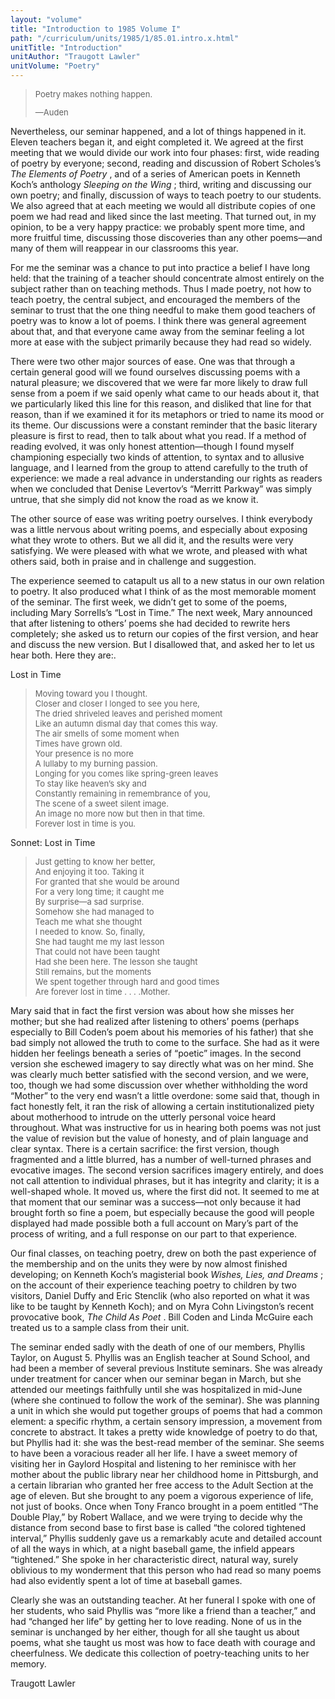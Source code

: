 ```yaml
---
layout: "volume"
title: "Introduction to 1985 Volume I"
path: "/curriculum/units/1985/1/85.01.intro.x.html"
unitTitle: "Introduction"
unitAuthor: "Traugott Lawler"
unitVolume: "Poetry"
---
```

<body>
<blockquote>
  <font size="-1">
   Poetry makes nothing happen.
   <p>
    <span class="indent">
    </span>
    —Auden
   </p>

</font>
 </blockquote>
 Nevertheless, our seminar happened, and a lot of things happened in it. Eleven teachers began it, and eight completed it. We agreed at the first meeting that we would divide our work into four phases: first, wide reading of poetry by everyone; second, reading and discussion of Robert Scholes’s
 <i>
  The Elements of Poetry
 </i>
 , and of a series of American poets in Kenneth Koch’s anthology
 <i>
  Sleeping on the Wing
 </i>
 ; third, writing and discussing our own poetry; and finally, discussion of ways to teach poetry to our students. We also agreed that at each meeting we would all distribute copies of one poem we had read and liked since the last meeting. That turned out, in my opinion, to be a very happy practice: we probably spent more time, and more fruitful time, discussing those discoveries than any other poems—and many of them will reappear in our classrooms this year.
 <p>
  For me the seminar was a chance to put into practice a belief I have long held: that the training of a teacher should concentrate almost entirely on the subject rather than on teaching methods. Thus I made poetry, not how to teach poetry, the central subject, and encouraged the members of the seminar to trust that the one thing needful to make them good teachers of poetry was to know a lot of poems. I think there was general agreement about that, and that everyone came away from the seminar feeling a lot more at ease with the subject primarily because they had read so widely.
 </p>
 <p>
  There were two other major sources of ease. One was that through a certain general good will we found ourselves discussing poems with a natural pleasure; we discovered that we were far more likely to draw full sense from a poem if we said openly what came to our heads about it, that we particularly liked this line for this reason, and disliked that line for that reason, than if we examined it for its metaphors or tried to name its mood or its theme. Our discussions were a constant reminder that the basic literary pleasure is first to read, then to talk about what you read. If a method of reading evolved, it was only honest attention—though I found myself championing especially two kinds of attention, to syntax and to allusive language, and I learned from the group to attend carefully to the truth of experience: we made a real advance in understanding our rights as readers when we concluded that Denise Levertov’s “Merritt Parkway” was simply untrue, that she simply did not know the road as we know it.
 </p>
 <p>
  The other source of ease was writing poetry ourselves. I think everybody was a little nervous about writing poems, and especially about exposing what they wrote to others. But we all did it, and the results were very satisfying. We were pleased with what we wrote, and pleased with what others said, both in praise and in challenge and suggestion.
 </p>
 <p>
  The experience seemed to catapult us all to a new status in our own relation to poetry. It also produced what I think of as the most memorable moment of the seminar. The first week, we didn’t get to some of the poems, including Mary SorreIls’s “Lost in Time.” The next week, Mary announced that after listening to others’ poems she had decided to rewrite hers completely; she asked us to return our copies of the first version, and hear and discuss the new version. But I disallowed that, and asked her to let us hear both. Here they are:.
 </p>
 <p>
  Lost in Time
 </p>
 <blockquote>
  <dl>
   <font size="-1">
    <dt>
     Moving toward you I thought.
     <dt>
      Closer and closer I longed to see you here,
      <dt>
       The dried shriveled leaves and perished moment
       <dt>
        Like an autumn dismal day that comes this way.
        <dt>
         The air smells of some moment when
         <dt>
          Times have grown old.
          <dt>
           Your presence is no more
           <dt>
            A lullaby to my burning passion.
            <dt>
             <dt>
              Longing for you comes like spring-green leaves
              <dt>
               To stay like heaven’s sky and
               <dt>
                Constantly remaining in remembrance of you,
                <dt>
                 The scene of a sweet silent image.
                 <dt>
                  An image no more now but then in that time.
                  <dt>
                   Forever lost in time is you.
                  </dt>
                 </dt>
                </dt>
               </dt>
              </dt>
             </dt>
            </dt>
           </dt>
          </dt>
         </dt>
        </dt>
       </dt>
      </dt>
     </dt>
    </dt>
   </font>
  </dl>
 </blockquote>
 Sonnet: Lost in Time
 <blockquote>
  <dl>
   <font size="-1">
    <dt>
     Just getting to know her better,
     <dt>
      And enjoying it too. Taking it
      <dt>
       For granted that she would be around
       <dt>
        For a very long time; it caught me
        <dt>
         By surprise—a sad surprise.
         <dt>
          Somehow she had managed to
          <dt>
           Teach me what she thought
           <dt>
            I needed to know. So, finally,
            <dt>
             She had taught me my last lesson
             <dt>
              That could not have been taught
              <dt>
               Had she been here. The lesson she taught
               <dt>
                Still remains, but the moments
                <dt>
                 We spent together through hard and good times
                 <dt>
                  Are forever lost in time . . . .Mother.
                 </dt>
                </dt>
               </dt>
              </dt>
             </dt>
            </dt>
           </dt>
          </dt>
         </dt>
        </dt>
       </dt>
      </dt>
     </dt>
    </dt>
   </font>
  </dl>
 </blockquote>
 <p>
  Mary said that in fact the first version was about how she misses her mother; but she had realized after listening to others’ poems (perhaps especially to Bill Coden’s poem about his memories of his father) that she bad simply not allowed the truth to come to the surface. She had as it were hidden her feelings beneath a series of “poetic” images. In the second version she eschewed imagery to say directly what was on her mind. She was clearly much better satisfied with the second version, and we were, too, though we had some discussion over whether withholding the word “Mother” to the very end wasn’t a little overdone: some said that, though in fact honestly felt, it ran the risk of allowing a certain institutionalized piety about motherhood to intrude on the utterly personal voice heard throughout. What was instructive for us in hearing both poems was not just the value of revision but the value of honesty, and of plain language and clear syntax. There is a certain sacrifice: the first version, though fragmented and a little blurred, has a number of well-turned phrases and evocative images. The second version sacrifices imagery entirely, and does not call attention to individual phrases, but it has integrity and clarity; it is a well-shaped whole. It moved us, where the first did not. It seemed to me at that moment that our seminar was a success—not only because it had brought forth so fine a poem, but especially because the good will people displayed had made possible both a full account on Mary’s part of the process of writing, and a full response on our part to that experience.
 </p>
 <p>
  Our final classes, on teaching poetry, drew on both the past experience of the membership and on the units they were by now almost finished developing; on Kenneth Koch’s magisterial book
  <i>
   Wishes, Lies, and
  </i>
  <i>
   Dreams
  </i>
  ; on the account of their experience teaching poetry to children by two visitors, Daniel Duffy and Eric Stenclik (who also reported on what it was like to be taught by Kenneth Koch); and on Myra Cohn Livingston’s recent provocative book,
  <i>
   The Child As Poet
  </i>
  . Bill Coden and Linda McGuire each treated us to a sample class from their unit.
 </p>
 <p>
  The seminar ended sadly with the death of one of our members, Phyllis Taylor, on August 5. Phyllis was an English teacher at Sound School, and had been a member of several previous Institute seminars. She was already under treatment for cancer when our seminar began in March, but she attended our meetings faithfully until she was hospitalized in mid-June (where she continued to follow the work of the seminar). She was planning a unit in which she would put together groups of poems that had a common element: a specific rhythm, a certain sensory impression, a movement from concrete to abstract. It takes a pretty wide knowledge of poetry to do that, but Phyllis had it: she was the best-read member of the seminar. She seems to have been a voracious reader all her life. I have a sweet memory of visiting her in Gaylord Hospital and listening to her reminisce with her mother about the public library near her childhood home in Pittsburgh, and a certain librarian who granted her free access to the Adult Section at the age of eleven. But she brought to any poem a vigorous experience of life, not just of books. Once when Tony Franco brought in a poem entitled “The Double Play,” by Robert Wallace, and we were trying to decide why the distance from second base to first base is called “the colored tightened interval,” Phyllis suddenly gave us a remarkably acute and detailed account of all the ways in which, at a night baseball game, the infield appears “tightened.” She spoke in her characteristic direct, natural way, surely oblivious to my wonderment that this person who had read so many poems had also evidently spent a lot of time at baseball games.
 </p>
 <p>
  Clearly she was an outstanding teacher. At her funeral I spoke with one of her students, who said Phyllis was “more like a friend than a teacher,” and had “changed her life” by getting her to love reading. None of us in the seminar is unchanged by her either, though for all she taught us about poems, what she taught us most was how to face death with courage and cheerfulness. We dedicate this collection of poetry-teaching units to her memory.
 </p>
 <p>
  Traugott Lawler
 </p>

</body>